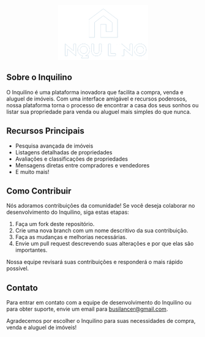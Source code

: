 <div align="center"> <img src="logo_inquilino.png" alt="Logo inquilino"> </div>

## Sobre o Inquilino

O Inquilino é uma plataforma inovadora que facilita a compra, venda e aluguel de imóveis. Com uma interface amigável e recursos poderosos, nossa plataforma torna o processo de encontrar a casa dos seus sonhos ou listar sua propriedade para venda ou aluguel mais simples do que nunca.

## Recursos Principais

- Pesquisa avançada de imóveis
- Listagens detalhadas de propriedades
- Avaliações e classificações de propriedades
- Mensagens diretas entre compradores e vendedores
- E muito mais!

## Como Contribuir

Nós adoramos contribuições da comunidade! Se você deseja colaborar no desenvolvimento do Inquilino, siga estas etapas:

1. Faça um fork deste repositório.
2. Crie uma nova branch com um nome descritivo da sua contribuição.
3. Faça as mudanças e melhorias necessárias.
4. Envie um pull request descrevendo suas alterações e por que elas são importantes.

Nossa equipe revisará suas contribuições e responderá o mais rápido possível.

## Contato

Para entrar em contato com a equipe de desenvolvimento do Inquilino ou para obter suporte, envie um email para [busilancer@gmail.com](mailto:busilancer@gmail.com).

Agradecemos por escolher o Inquilino para suas necessidades de compra, venda e aluguel de imóveis!

